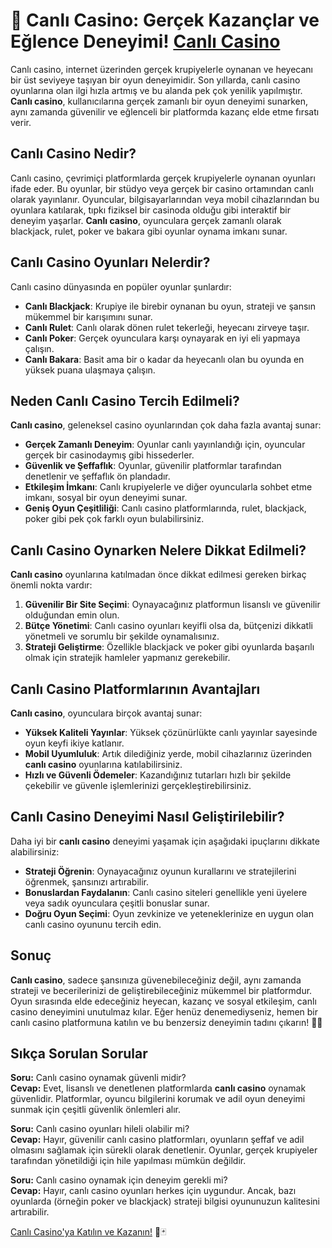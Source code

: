 # 🎰 Canlı Casino: Gerçek Kazançlar ve Eğlence Deneyimi! [Canlı Casino](https://casinotr.link/gWCRZ4)

Canlı casino, internet üzerinden gerçek krupiyelerle oynanan ve heyecanı bir üst seviyeye taşıyan bir oyun deneyimidir. Son yıllarda, canlı casino oyunlarına olan ilgi hızla artmış ve bu alanda pek çok yenilik yapılmıştır. **Canlı casino**, kullanıcılarına gerçek zamanlı bir oyun deneyimi sunarken, aynı zamanda güvenilir ve eğlenceli bir platformda kazanç elde etme fırsatı verir.

## Canlı Casino Nedir?

Canlı casino, çevrimiçi platformlarda gerçek krupiyelerle oynanan oyunları ifade eder. Bu oyunlar, bir stüdyo veya gerçek bir casino ortamından canlı olarak yayınlanır. Oyuncular, bilgisayarlarından veya mobil cihazlarından bu oyunlara katılarak, tıpkı fiziksel bir casinoda olduğu gibi interaktif bir deneyim yaşarlar. **Canlı casino**, oyunculara gerçek zamanlı olarak blackjack, rulet, poker ve bakara gibi oyunlar oynama imkanı sunar.

## Canlı Casino Oyunları Nelerdir?

Canlı casino dünyasında en popüler oyunlar şunlardır:

- **Canlı Blackjack**: Krupiye ile birebir oynanan bu oyun, strateji ve şansın mükemmel bir karışımını sunar.
- **Canlı Rulet**: Canlı olarak dönen rulet tekerleği, heyecanı zirveye taşır.
- **Canlı Poker**: Gerçek oyunculara karşı oynayarak en iyi eli yapmaya çalışın.
- **Canlı Bakara**: Basit ama bir o kadar da heyecanlı olan bu oyunda en yüksek puana ulaşmaya çalışın.

## Neden Canlı Casino Tercih Edilmeli?

**Canlı casino**, geleneksel casino oyunlarından çok daha fazla avantaj sunar:

- **Gerçek Zamanlı Deneyim**: Oyunlar canlı yayınlandığı için, oyuncular gerçek bir casinodaymış gibi hissederler.
- **Güvenlik ve Şeffaflık**: Oyunlar, güvenilir platformlar tarafından denetlenir ve şeffaflık ön plandadır.
- **Etkileşim İmkanı**: Canlı krupiyelerle ve diğer oyuncularla sohbet etme imkanı, sosyal bir oyun deneyimi sunar.
- **Geniş Oyun Çeşitliliği**: Canlı casino platformlarında, rulet, blackjack, poker gibi pek çok farklı oyun bulabilirsiniz.

## Canlı Casino Oynarken Nelere Dikkat Edilmeli?

**Canlı casino** oyunlarına katılmadan önce dikkat edilmesi gereken birkaç önemli nokta vardır:

1. **Güvenilir Bir Site Seçimi**: Oynayacağınız platformun lisanslı ve güvenilir olduğundan emin olun.
2. **Bütçe Yönetimi**: Canlı casino oyunları keyifli olsa da, bütçenizi dikkatli yönetmeli ve sorumlu bir şekilde oynamalısınız.
3. **Strateji Geliştirme**: Özellikle blackjack ve poker gibi oyunlarda başarılı olmak için stratejik hamleler yapmanız gerekebilir.

## Canlı Casino Platformlarının Avantajları

**Canlı casino**, oyunculara birçok avantaj sunar:

- **Yüksek Kaliteli Yayınlar**: Yüksek çözünürlükte canlı yayınlar sayesinde oyun keyfi ikiye katlanır.
- **Mobil Uyumluluk**: Artık dilediğiniz yerde, mobil cihazlarınız üzerinden **canlı casino** oyunlarına katılabilirsiniz.
- **Hızlı ve Güvenli Ödemeler**: Kazandığınız tutarları hızlı bir şekilde çekebilir ve güvenle işlemlerinizi gerçekleştirebilirsiniz.

## Canlı Casino Deneyimi Nasıl Geliştirilebilir?

Daha iyi bir **canlı casino** deneyimi yaşamak için aşağıdaki ipuçlarını dikkate alabilirsiniz:

- **Strateji Öğrenin**: Oynayacağınız oyunun kurallarını ve stratejilerini öğrenmek, şansınızı artırabilir.
- **Bonuslardan Faydalanın**: Canlı casino siteleri genellikle yeni üyelere veya sadık oyunculara çeşitli bonuslar sunar.
- **Doğru Oyun Seçimi**: Oyun zevkinize ve yeteneklerinize en uygun olan canlı casino oyununu tercih edin.

## Sonuç

**Canlı casino**, sadece şansınıza güvenebileceğiniz değil, aynı zamanda strateji ve becerilerinizi de geliştirebileceğiniz mükemmel bir platformdur. Oyun sırasında elde edeceğiniz heyecan, kazanç ve sosyal etkileşim, canlı casino deneyimini unutulmaz kılar. Eğer henüz denemediyseniz, hemen bir canlı casino platformuna katılın ve bu benzersiz deneyimin tadını çıkarın! 🎉🎲

## Sıkça Sorulan Sorular

**Soru:** Canlı casino oynamak güvenli midir?  
**Cevap:** Evet, lisanslı ve denetlenen platformlarda **canlı casino** oynamak güvenlidir. Platformlar, oyuncu bilgilerini korumak ve adil oyun deneyimi sunmak için çeşitli güvenlik önlemleri alır.

**Soru:** Canlı casino oyunları hileli olabilir mi?  
**Cevap:** Hayır, güvenilir canlı casino platformları, oyunların şeffaf ve adil olmasını sağlamak için sürekli olarak denetlenir. Oyunlar, gerçek krupiyeler tarafından yönetildiği için hile yapılması mümkün değildir.

**Soru:** Canlı casino oynamak için deneyim gerekli mi?  
**Cevap:** Hayır, canlı casino oyunları herkes için uygundur. Ancak, bazı oyunlarda (örneğin poker ve blackjack) strateji bilgisi oyununuzun kalitesini artırabilir.

[Canlı Casino'ya Katılın ve Kazanın!](https://casinotr.link/gWCRZ4) 🎰🃏
